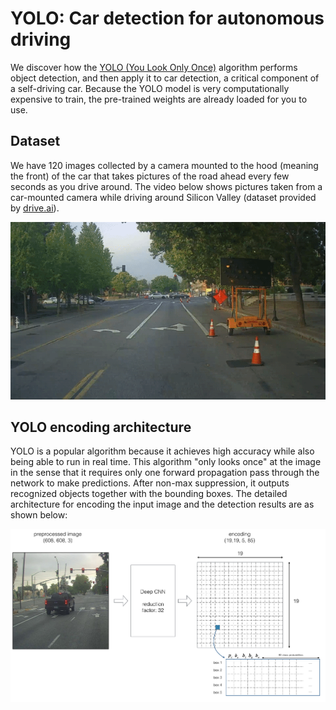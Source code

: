 # YOLO: Car detection for autonomous driving

We discover how the [YOLO (You Look Only Once)](https://pjreddie.com/darknet/yolo/) algorithm performs object detection, and then apply it to car detection, a critical component of a self-driving car. Because the YOLO model is very computationally expensive to train, the pre-trained weights are already loaded for you to use.

## Dataset
We have 120 images collected by a camera mounted to the hood (meaning the front) of the car that takes pictures of the road ahead every few seconds as you drive around. The video below shows pictures taken from a car-mounted camera while driving around Silicon Valley (dataset provided by <a href="https://www.drive.ai/">drive.ai</a>).

![road video](nb_images/road_video.gif)

## YOLO encoding architecture
YOLO is a popular algorithm because it achieves high accuracy while also being able to run in real time. This algorithm "only looks once" at the image in the sense that it requires only one forward propagation pass through the network to make predictions. After non-max suppression, it  outputs recognized objects together with the bounding boxes. The detailed architecture for encoding the input image and the detection results are as shown below:

![Encoding architecture](nb_images/architecture.png)
